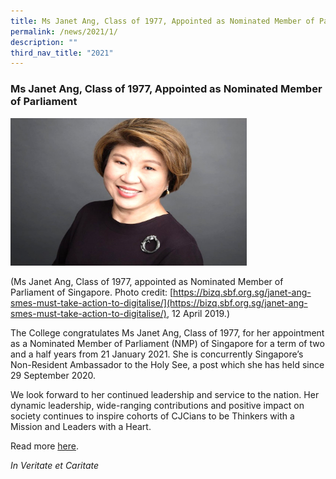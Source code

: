 ```yaml
---
title: Ms Janet Ang, Class of 1977, Appointed as Nominated Member of Parliament
permalink: /news/2021/1/
description: ""
third_nav_title: "2021"
---
```

### **Ms Janet Ang, Class of 1977, Appointed as Nominated Member of Parliament**

<img src="/images/2021janetang.jpg" style="width:75%">

(Ms Janet Ang, Class of 1977, appointed as Nominated Member of Parliament of Singapore. Photo credit: [https://bizq.sbf.org.sg/janet-ang-smes-must-take-action-to-digitalise/](https://bizq.sbf.org.sg/janet-ang-smes-must-take-action-to-digitalise/), 12 April 2019.) 

The College congratulates Ms Janet Ang, Class of 1977, for her appointment as a Nominated Member of Parliament (NMP) of Singapore for a term of two and a half years from 21 January 2021. She is concurrently Singapore’s Non-Resident Ambassador to the Holy See, a post which she has held since 29 September 2020. 

We look forward to her continued leadership and service to the nation. Her dynamic leadership, wide-ranging contributions and positive impact on society continues to inspire cohorts of CJCians to be Thinkers with a Mission and Leaders with a Heart.

Read more [here](https://www.channelnewsasia.com/news/singapore/low-wage-workers-sustainability-and-the-youth-among-issues-nmp-13960858).  

_In Veritate et Caritate_